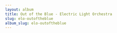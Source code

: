 ```yaml
---
layout: album
title: Out of the Blue - Electric Light Orchestra
slug: elo-outoftheblue
album_slug: elo-outoftheblue
---
```

